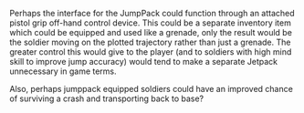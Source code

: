 Perhaps the interface for the JumpPack could function through an
attached pistol grip off-hand control device. This could be a separate
inventory item which could be equipped and used like a grenade, only the
result would be the soldier moving on the plotted trajectory rather than
just a grenade. The greater control this would give to the player (and
to soldiers with high mind skill to improve jump accuracy) would tend to
make a separate Jetpack unnecessary in game terms.

Also, perhaps jumppack equipped soldiers could have an improved chance
of surviving a crash and transporting back to base?